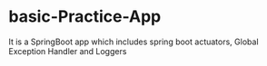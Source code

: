 # basic-Practice-App
It is a SpringBoot app which includes spring boot actuators, Global Exception Handler and Loggers
